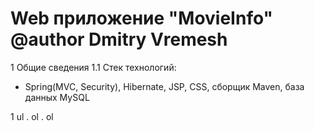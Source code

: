 # Web приложение "MovieInfo" @author Dmitry Vremesh

1 Общие сведения
 1.1 Стек технологий:
  * Spring(MVC, Security), Hibernate, JSP, CSS, сборщик Maven, база данных MySQL

1 ul
 . ol
 . ol
